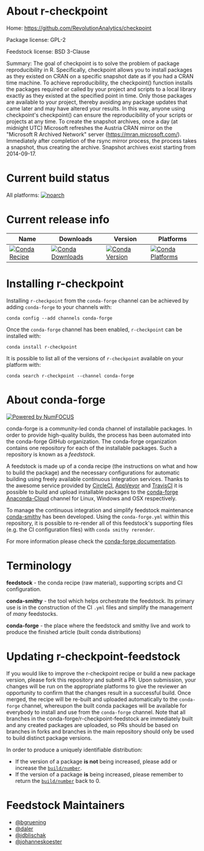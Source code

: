 <!--
# -*- mode: jinja -*-
-->

About r-checkpoint
==================

Home: https://github.com/RevolutionAnalytics/checkpoint

Package license: GPL-2

Feedstock license: BSD 3-Clause

Summary: The goal of checkpoint is to solve the problem of package reproducibility in R. Specifically, checkpoint allows you to install packages as they existed on CRAN on a specific snapshot date as if you had a CRAN time machine. To achieve reproducibility, the checkpoint() function installs the packages required or called by your project and scripts to a local library exactly as they existed at the specified point in time. Only those packages are available to your project, thereby avoiding any package updates that came later and may have altered your results. In this way, anyone using checkpoint's checkpoint() can ensure the reproducibility of your scripts or projects at any time. To create the snapshot archives, once a day (at midnight UTC) Microsoft refreshes the Austria CRAN mirror on the "Microsoft R Archived Network" server (<https://mran.microsoft.com/>). Immediately after completion of the rsync mirror process, the process takes a snapshot, thus creating the archive. Snapshot archives exist starting from 2014-09-17.



Current build status
====================

All platforms:
[![noarch](https://img.shields.io/circleci/project/github/conda-forge/r-checkpoint-feedstock/master.svg?label=noarch)](https://circleci.com/gh/conda-forge/r-checkpoint-feedstock)

Current release info
====================

| Name | Downloads | Version | Platforms |
| --- | --- | --- | --- |
| [![Conda Recipe](https://img.shields.io/badge/recipe-r--checkpoint-green.svg)](https://anaconda.org/conda-forge/r-checkpoint) | [![Conda Downloads](https://img.shields.io/conda/dn/conda-forge/r-checkpoint.svg)](https://anaconda.org/conda-forge/r-checkpoint) | [![Conda Version](https://img.shields.io/conda/vn/conda-forge/r-checkpoint.svg)](https://anaconda.org/conda-forge/r-checkpoint) | [![Conda Platforms](https://img.shields.io/conda/pn/conda-forge/r-checkpoint.svg)](https://anaconda.org/conda-forge/r-checkpoint) |

Installing r-checkpoint
=======================

Installing `r-checkpoint` from the `conda-forge` channel can be achieved by adding `conda-forge` to your channels with:

```
conda config --add channels conda-forge
```

Once the `conda-forge` channel has been enabled, `r-checkpoint` can be installed with:

```
conda install r-checkpoint
```

It is possible to list all of the versions of `r-checkpoint` available on your platform with:

```
conda search r-checkpoint --channel conda-forge
```


About conda-forge
=================

[![Powered by NumFOCUS](https://img.shields.io/badge/powered%20by-NumFOCUS-orange.svg?style=flat&colorA=E1523D&colorB=007D8A)](http://numfocus.org)

conda-forge is a community-led conda channel of installable packages.
In order to provide high-quality builds, the process has been automated into the
conda-forge GitHub organization. The conda-forge organization contains one repository
for each of the installable packages. Such a repository is known as a *feedstock*.

A feedstock is made up of a conda recipe (the instructions on what and how to build
the package) and the necessary configurations for automatic building using freely
available continuous integration services. Thanks to the awesome service provided by
[CircleCI](https://circleci.com/), [AppVeyor](https://www.appveyor.com/)
and [TravisCI](https://travis-ci.org/) it is possible to build and upload installable
packages to the [conda-forge](https://anaconda.org/conda-forge)
[Anaconda-Cloud](https://anaconda.org/) channel for Linux, Windows and OSX respectively.

To manage the continuous integration and simplify feedstock maintenance
[conda-smithy](https://github.com/conda-forge/conda-smithy) has been developed.
Using the ``conda-forge.yml`` within this repository, it is possible to re-render all of
this feedstock's supporting files (e.g. the CI configuration files) with ``conda smithy rerender``.

For more information please check the [conda-forge documentation](https://conda-forge.org/docs/).

Terminology
===========

**feedstock** - the conda recipe (raw material), supporting scripts and CI configuration.

**conda-smithy** - the tool which helps orchestrate the feedstock.
                   Its primary use is in the construction of the CI ``.yml`` files
                   and simplify the management of *many* feedstocks.

**conda-forge** - the place where the feedstock and smithy live and work to
                  produce the finished article (built conda distributions)


Updating r-checkpoint-feedstock
===============================

If you would like to improve the r-checkpoint recipe or build a new
package version, please fork this repository and submit a PR. Upon submission,
your changes will be run on the appropriate platforms to give the reviewer an
opportunity to confirm that the changes result in a successful build. Once
merged, the recipe will be re-built and uploaded automatically to the
`conda-forge` channel, whereupon the built conda packages will be available for
everybody to install and use from the `conda-forge` channel.
Note that all branches in the conda-forge/r-checkpoint-feedstock are
immediately built and any created packages are uploaded, so PRs should be based
on branches in forks and branches in the main repository should only be used to
build distinct package versions.

In order to produce a uniquely identifiable distribution:
 * If the version of a package **is not** being increased, please add or increase
   the [``build/number``](https://conda.io/docs/user-guide/tasks/build-packages/define-metadata.html#build-number-and-string).
 * If the version of a package **is** being increased, please remember to return
   the [``build/number``](https://conda.io/docs/user-guide/tasks/build-packages/define-metadata.html#build-number-and-string)
   back to 0.

Feedstock Maintainers
=====================

* [@bgruening](https://github.com/bgruening/)
* [@daler](https://github.com/daler/)
* [@jdblischak](https://github.com/jdblischak/)
* [@johanneskoester](https://github.com/johanneskoester/)

